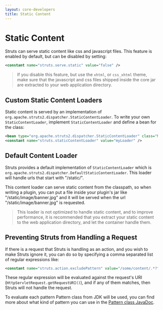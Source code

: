 ```yaml
---
layout: core-developers
title: Static Content
---
```


# Static Content

Struts can serve static content like css and javascript files. This feature is enabled by default, but can be disabled 
by setting:

```xml
<constant name="struts.serve.static" value="false" />
```

> If you disable this feature, but use the `xhtml`, or `css_xhtml` theme, make sure that the javascript and css files 
> shipped inside the core jar are extracted to your web application directory.

## Custom Static Content Loaders

Static content is served by an implementation of `org.apache.struts2.dispatcher.StaticContentLoader`. To write your own
`StaticContentLoader`, implement `StaticContentLoader` and define a bean for the class:

```xml
<bean type="org.apache.struts2.dispatcher.StaticContentLoader" class="MyStaticContentLoader" name="myLoader" />
<constant name="struts.staticContentLoader" value="myLoader" />
```

## Default Content Loader

Struts provides a default implementation of `StaticContentLoader` which is `org.apache.struts2.dispatcher.DefaultStaticContentLoader`. 
This loader will handle urls that start with "/static/". 

This content loader can serve static content from the classpath, so when writing a plugin, you can put a file inside 
your plugin's jar like "/static/image/banner.jpg" and it will be served when the url "/static/image/banner.jpg" is 
requested. 

> This loader is not optimized to handle static content, and to improve performance, it is recommended that you extract 
> your static content to the web application directory, and let the container handle them.

## Preventing Struts from Handling a Request

If there is a request that Struts is handling as an action, and you wish to make Struts ignore it, you can do so by specifying 
a comma separated list of regular expressions like:

```xml
<constant name="struts.action.excludePattern" value="/some/content/.*?" />
```

These regular expression will be evaluated against the request's URI (`HttpServletRequest.getRequestURI()`), and if any 
of them matches, then Struts will not handle the request.

To evaluate each pattern Pattern class from JDK will be used, you can find more about what kind of pattern you can use 
in the [Pattern class JavaDoc](http://docs.oracle.com/javase/1.5.0/docs/api/java/util/regex/Pattern.html).
